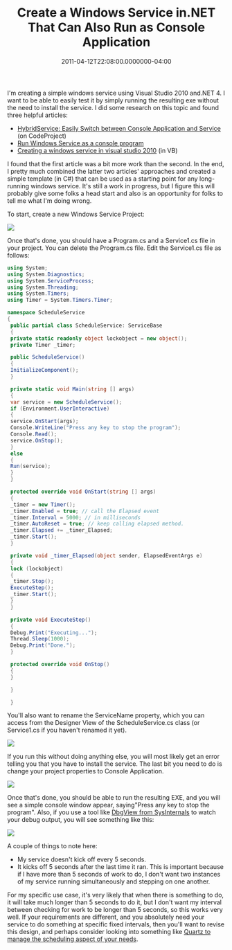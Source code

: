 ﻿---
title: Create a Windows Service in.NET That Can Also Run as Console Application
date: "2011-04-12T22:08:00.0000000-04:00"
description: I'm creating a simple windows service using Visual Studio 2010 and
featuredImage: /img/asp-net-mvc-logo.jpg
---

I'm creating a simple windows service using Visual Studio 2010 and.NET 4. I want to be able to easily test it by simply running the resulting exe without the need to install the service. I did some research on this topic and found three helpful articles:

* [HybridService: Easily Switch between Console Application and Service](http://www.codeproject.com/KB/system/HybridService.aspx) (on CodeProject)
* [Run Windows Service as a console program](http://tech.einaregilsson.com/2007/08/15/run-windows-service-as-a-console-program)
* [Creating a windows service in visual studio 2010](http://yllus.com/2010/09/27/creating-a-windows-service-in-visual-studio-2010) (in VB)

I found that the first article was a bit more work than the second. In the end, I pretty much combined the latter two articles' approaches and created a simple template (in C#) that can be used as a starting point for any long-running windows service. It's still a work in progress, but I figure this will probably give some folks a head start and also is an opportunity for folks to tell me what I'm doing wrong.

To start, create a new Windows Service Project:

![](/img/win-service-1.png)

Once that's done, you should have a Program.cs and a Service1.cs file in your project. You can delete the Program.cs file. Edit the Service1.cs file as follows:

```csharp
using System;
using System.Diagnostics;
using System.ServiceProcess;
using System.Threading;
using System.Timers;
using Timer = System.Timers.Timer;

namespace ScheduleService
{
 public partial class ScheduleService: ServiceBase
 {
 private static readonly object lockobject = new object();
 private Timer _timer;

 public ScheduleService()
 {
 InitializeComponent();
 }

 private static void Main(string [] args)
 {
 var service = new ScheduleService();
 if (Environment.UserInteractive)
 {
 service.OnStart(args);
 Console.WriteLine("Press any key to stop the program");
 Console.Read();
 service.OnStop();
 }
 else
 {
 Run(service);
 }
 }

 protected override void OnStart(string [] args)
 {
 _timer = new Timer();
 _timer.Enabled = true; // call the Elapsed event
 _timer.Interval = 5000; // in milliseconds
 _timer.AutoReset = true; // keep calling elapsed method.
 _timer.Elapsed += _timer_Elapsed;
 _timer.Start();
 }

 private void _timer_Elapsed(object sender, ElapsedEventArgs e)
 {
 lock (lockobject)
 {
 _timer.Stop();
 ExecuteStep();
 _timer.Start();
 }
 }

 private void ExecuteStep()
 {
 Debug.Print("Executing...");
 Thread.Sleep(1000);
 Debug.Print("Done.");
 }

 protected override void OnStop()
 {
 }

 }

 }
```

You'll also want to rename the ServiceName property, which you can access from the Designer View of the ScheduleService.cs class (or Service1.cs if you haven't renamed it yet).

![](/img/win-service-2.png)

If you run this without doing anything else, you will most likely get an error telling you that you have to install the service. The last bit you need to do is change your project properties to Console Application.

![](/img/win-service-3.png)

Once that's done, you should be able to run the resulting EXE, and you will see a simple console window appear, saying"Press any key to stop the program". Also, if you use a tool like [DbgView from SysInternals](http://technet.microsoft.com/en-us/sysinternals/bb896647.aspx) to watch your debug output, you will see something like this:

![](/img/win-service-4.png)

A couple of things to note here:

* My service doesn't kick off every 5 seconds.
* It kicks off 5 seconds after the last time it ran. This is important because if I have more than 5 seconds of work to do, I don't want two instances of my service running simultaneously and stepping on one another.

For my specific use case, it's very likely that when there is something to do, it will take much longer than 5 seconds to do it, but I don't want my interval between checking for work to be longer than 5 seconds, so this works very well. If your requirements are different, and you absolutely need your service to do something at specific fixed intervals, then you'll want to revise this design, and perhaps consider looking into something like [Quartz to manage the scheduling aspect of your needs](http://quartznet.sourceforge.net/faq.html#whatisquartz).

